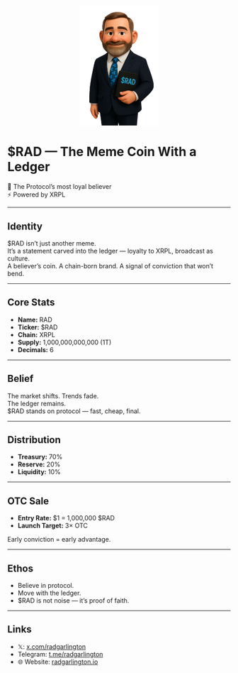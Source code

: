 <p align="center">
  <img src="https://github.com/radgarlington/radgarlington.io/blob/main/assets/rad_garlington.png?raw=true" alt="$RAD Logo" width="180"/>
</p>

# $RAD — The Meme Coin With a Ledger  

📖 The Protocol’s most loyal believer  
⚡ Powered by XRPL  

---

## Identity
$RAD isn’t just another meme.  
It’s a statement carved into the ledger — loyalty to XRPL, broadcast as culture.  
A believer’s coin. A chain-born brand. A signal of conviction that won’t bend.  

---

## Core Stats
- **Name:** RAD  
- **Ticker:** $RAD  
- **Chain:** XRPL  
- **Supply:** 1,000,000,000,000 (1T)  
- **Decimals:** 6  

---

## Belief
The market shifts. Trends fade.  
The ledger remains.  
$RAD stands on protocol — fast, cheap, final.  

---

## Distribution
- **Treasury:** 70%  
- **Reserve:** 20%  
- **Liquidity:** 10%  

---

## OTC Sale
- **Entry Rate:** $1 = 1,000,000 $RAD  
- **Launch Target:** 3× OTC  

Early conviction = early advantage.  

---

## Ethos
- Believe in protocol.  
- Move with the ledger.  
- $RAD is not noise — it’s proof of faith.  

---

## Links
- 𝕏: [x.com/radgarlington](https://x.com/radgarlington)
- Telegram: [t.me/radgarlington](https://t.me/radgarlington)
- 🌐 Website: [radgarlington.io](https://radgarlington.io) 
